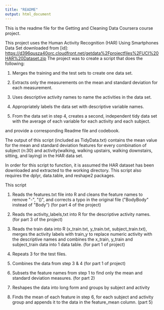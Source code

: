 ```yaml
---
title: "README"
output: html_document
---
```

This is the readme file for the Getting and Cleaning Data Coursera course project.

This project uses the Human Activity Recognition (HAR) Using Smartphones Data Set downloaded from [id]: https://d396qusza40orc.cloudfront.net/getdata%2Fprojectfiles%2FUCI%20HAR%20Dataset.zip The project was to create a script that does the following:

1. Merges the training and the test sets to create one data set.

2. Extracts only the measurements on the mean and standard deviation for each measurement. 

3. Uses descriptive activity names to name the activities in the data set.

4. Appropriately labels the data set with descriptive variable names.

5. From the data set in step 4, creates a second, independent tidy data set with the average of each variable for each activity and each subject.

and provide a corresponding Readme file and codebook.

The output of this script (included as TidyData.txt) contains the mean value for the mean and standard deviation features for every combination of subject (n:30) and activity(walking, walking upstairs, walking downstairs, sitting, and laying) in the HAR data set.  

In order for this script to function, it is assumed the HAR dataset has been downloaded and extracted to the working directory. This script also requires the dplyr, data.table, and reshape2 packages.

This script

1.  Reads the features.txt file into R and cleans the feature names to remove "-", "()", and corrects a typo in the original file ("BodyBody" instead of "Body") (for part 4 of the project)

2. Reads the activity_labels,txt into R for the descriptive activity names. (for part 3 of the project)

3. Reads the train data into R (x_train.txt, y_train.txt, subject_train.txt), merges the activity labels with train_y to replace numeric activity with the descriptive names and combines the x_train, y_train and subject_train data into 1 data table. (for part 1 of project)

4. Repeats 3 for the test files.

5. Combines the data from step 3 & 4 (for part 1 of project)

6. Subsets the feature names from step 1 to find only the mean and standard deviation measures. (for part 2)

7. Reshapes the data into long form and groups by subject and activity

8. Finds the mean of each feature in step 6, for each subject and activity group and appends it to the data in the feature_mean column. (part 5) 








